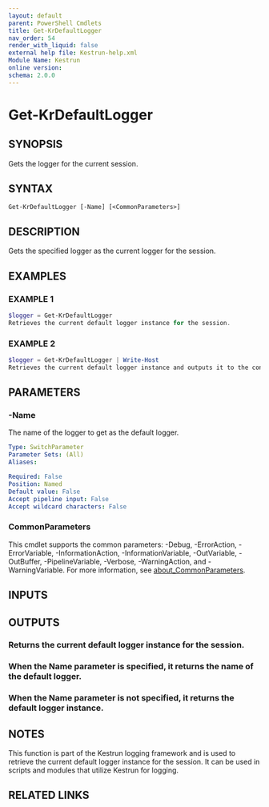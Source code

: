 ```yaml
---
layout: default
parent: PowerShell Cmdlets
title: Get-KrDefaultLogger
nav_order: 54
render_with_liquid: false
external help file: Kestrun-help.xml
Module Name: Kestrun
online version:
schema: 2.0.0
---
```


# Get-KrDefaultLogger

## SYNOPSIS
Gets the logger for the current session.

## SYNTAX

```
Get-KrDefaultLogger [-Name] [<CommonParameters>]
```

## DESCRIPTION
Gets the specified logger as the current logger for the session.

## EXAMPLES

### EXAMPLE 1
```powershell
$logger = Get-KrDefaultLogger
Retrieves the current default logger instance for the session.
```

### EXAMPLE 2
```powershell
$logger = Get-KrDefaultLogger | Write-Host
Retrieves the current default logger instance and outputs it to the console.
```

## PARAMETERS

### -Name
The name of the logger to get as the default logger.

```yaml
Type: SwitchParameter
Parameter Sets: (All)
Aliases:

Required: False
Position: Named
Default value: False
Accept pipeline input: False
Accept wildcard characters: False
```

### CommonParameters
This cmdlet supports the common parameters: -Debug, -ErrorAction, -ErrorVariable, -InformationAction, -InformationVariable, -OutVariable, -OutBuffer, -PipelineVariable, -Verbose, -WarningAction, and -WarningVariable. For more information, see [about_CommonParameters](http://go.microsoft.com/fwlink/?LinkID=113216).

## INPUTS

## OUTPUTS

### Returns the current default logger instance for the session.
### When the Name parameter is specified, it returns the name of the default logger.
### When the Name parameter is not specified, it returns the default logger instance.
## NOTES
This function is part of the Kestrun logging framework and is used to retrieve the current default logger instance for the session.
It can be used in scripts and modules that utilize Kestrun for logging.

## RELATED LINKS
